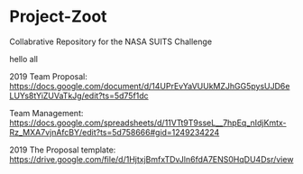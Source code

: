 # Project-Zoot
Collabrative Repository for the NASA SUITS Challenge

hello all

2019 Team Proposal:
https://docs.google.com/document/d/14UPrEvYaVUUkMZJhGG5pysUJD6eLUYs8tYiZUVaTkJg/edit?ts=5d75f1dc

Team Management:
https://docs.google.com/spreadsheets/d/11VTt9T9sseL__7hpEq_nIdjKmtx-Rz_MXA7vjnAfcBY/edit?ts=5d758666#gid=1249234224

2019 The Proposal template:
https://drive.google.com/file/d/1HjtxjBmfxTDvJln6fdA7ENS0HqDU4Dsr/view
